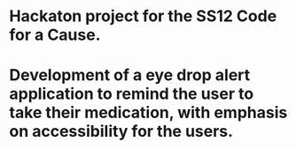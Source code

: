 # Hackaton project for the SS12 Code for a Cause. 
# Development of a eye drop alert application to remind the user to take their medication, with emphasis on accessibility for the users.
